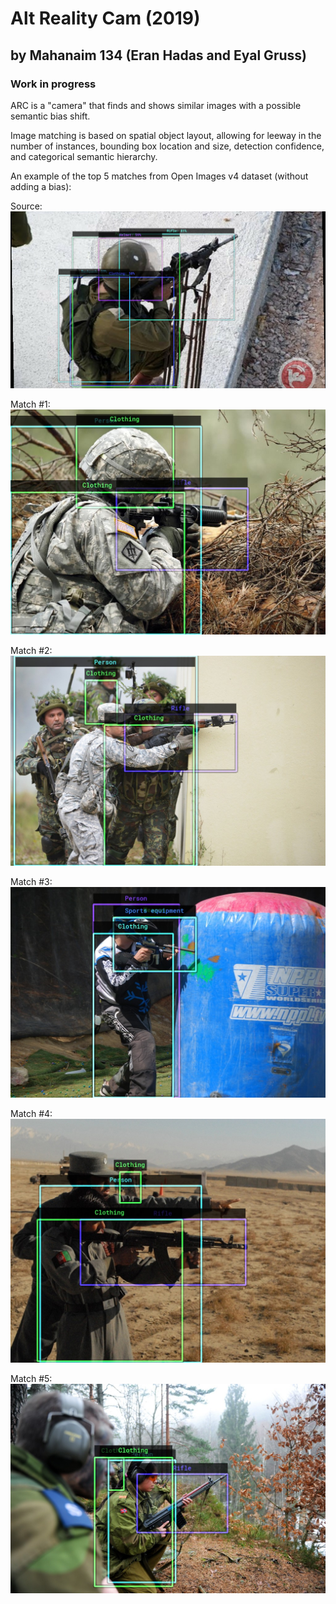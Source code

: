 # Alt Reality Cam (2019)
## by Mahanaim 134 (Eran Hadas and Eyal Gruss)
### Work in progress

ARC is a "camera" that finds and shows similar images with a possible semantic bias shift.

Image matching is based on spatial object layout, allowing for leeway in the number of instances, bounding box location and size, detection confidence, and categorical semantic hierarchy.

An example of the top 5 matches from Open Images v4 dataset (without adding a bias):

Source:
![Source](https://github.com/eyaler/alt-reality-cam/raw/master/demo/1/input_overlay.jpg "Source")

Match #1:
![Match #1](https://github.com/eyaler/alt-reality-cam/raw/master/demo/1/bias0_img1_overlay.jpg "Match #1")

Match #2:
![Match #2](https://github.com/eyaler/alt-reality-cam/raw/master/demo/1/bias0_img2_overlay.jpg "Match #2")

Match #3:
![Match #3](https://github.com/eyaler/alt-reality-cam/raw/master/demo/1/bias0_img3_overlay.jpg "Match #3")

Match #4:
![Match #4](https://github.com/eyaler/alt-reality-cam/raw/master/demo/1/bias0_img4_overlay.jpg "Match #4")

Match #5:
![Match #5](https://github.com/eyaler/alt-reality-cam/raw/master/demo/1/bias0_img5_overlay.jpg "Match #5")
